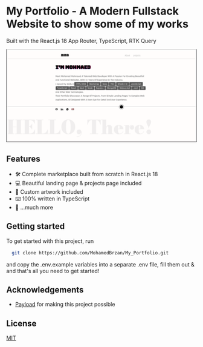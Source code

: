# My Portfolio - A Modern Fullstack Website to show some of my works

Built with the React.js 18 App Router, TypeScript, RTK Query

![Project Image](https://github.com/MohamedBrzan/MY_Portfolio/blob/Master/public/portfolio.png)

## Features

- 🛠️ Complete marketplace built from scratch in React.js 18
- 💻 Beautiful landing page & projects page included
- 🎨 Custom artwork included
- ⌨️ 100% written in TypeScript
- 🎁 ...much more

## Getting started

To get started with this project, run

```bash
  git clone https://github.com/MohamedBrzan/My_Portfolio.git
```

and copy the .env.example variables into a separate .env file, fill them out & and that's all you need to get started!

## Acknowledgements

- [Payload](https://link.mohamedbrzan.com/payload) for making this project possible

## License

[MIT](https://choosealicense.com/licenses/mit/)
